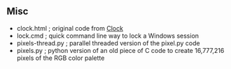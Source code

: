 ## Misc ##
- clock.html ; original code from [Clock](https://www.nayuki.io/res/full-screen-clock-javascript/full-screen-clock-12hr-with-seconds.html)
- lock.cmd ; quick command line way to lock a Windows session
- pixels-thread.py ; parallel threaded version of the pixel.py code
- pixels.py ; python version of an old piece of C code to create 16,777,216 pixels of the RGB color palette